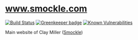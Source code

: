 # www.smockle.com

[![Build Status](https://travis-ci.com/smockle/www.smockle.com.svg?branch=master)](https://travis-ci.com/smockle/www.smockle.com)
[![Greenkeeper badge](https://badges.greenkeeper.io/smockle/www.smockle.com.svg)](https://greenkeeper.io/)
[![Known Vulnerabilities](https://snyk.io/test/github/smockle/www.smockle.com/badge.svg?targetFile=package.json)](https://snyk.io/test/github/smockle/www.smockle.com?targetFile=package.json)

Main website of Clay Miller ([Smockle](https://smockle.com))
